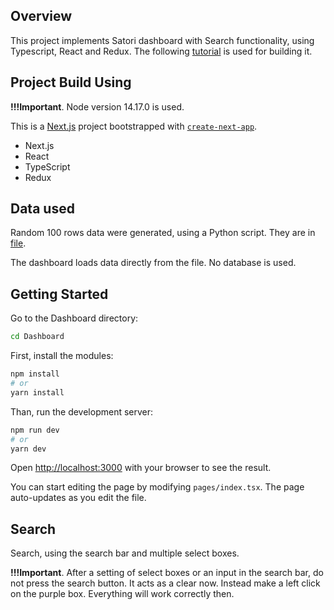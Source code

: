 ## Overview
This project implements Satori dashboard with Search functionality,
using Typescript, React and Redux.
The following [tutorial](https://www.youtube.com/watch?v=sm7XTZ9MH2A) is used for building it.

## Project Build Using
**!!!Important**. Node version 14.17.0 is used.

This is a [Next.js](https://nextjs.org/) project bootstrapped with [`create-next-app`](https://github.com/vercel/next.js/tree/canary/packages/create-next-app).
* Next.js
* React
* TypeScript
* Redux

## Data used
Random 100 rows data were generated, using a Python script. They are in [file](Dashboard/src/data/mock_transactions.js).

The dashboard loads data directly from the file. No database is used.

## Getting Started

Go to the Dashboard directory:

```bash
cd Dashboard
```

First, install the modules:

```bash
npm install
# or
yarn install
```

Than, run the development server:

```bash
npm run dev
# or
yarn dev
```

Open [http://localhost:3000](http://localhost:3000) with your browser to see the result.

You can start editing the page by modifying `pages/index.tsx`. The page auto-updates as you edit the file.

## Search
Search, using the search bar and multiple select boxes.

**!!!Important**. After a setting of select boxes or an input in the 
search bar, do not press the search button. It acts as a clear now.
Instead make a left click on the purple box. Everything will work correctly then.